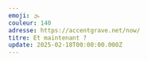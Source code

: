 ```yaml
---
emoji: 🌫
couleur: 140
adresse: https://accentgrave.net/now/
titre: Et maintenant ?
update: 2025-02-18T00:00:00.000Z
---
```

